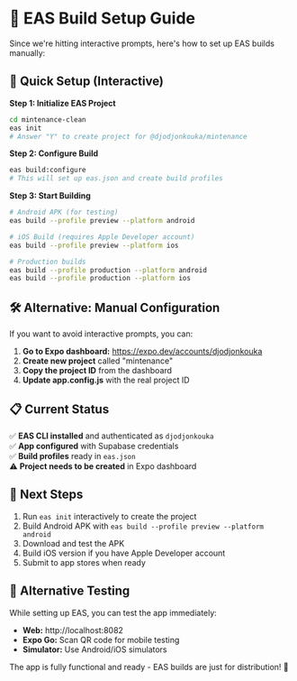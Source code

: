# 🚀 EAS Build Setup Guide

Since we're hitting interactive prompts, here's how to set up EAS builds manually:

## 📱 **Quick Setup (Interactive)**

**Step 1: Initialize EAS Project**
```bash
cd mintenance-clean
eas init
# Answer "Y" to create project for @djodjonkouka/mintenance
```

**Step 2: Configure Build**
```bash
eas build:configure
# This will set up eas.json and create build profiles
```

**Step 3: Start Building**
```bash
# Android APK (for testing)
eas build --profile preview --platform android

# iOS Build (requires Apple Developer account)
eas build --profile preview --platform ios

# Production builds
eas build --profile production --platform android
eas build --profile production --platform ios
```

## 🛠️ **Alternative: Manual Configuration**

If you want to avoid interactive prompts, you can:

1. **Go to Expo dashboard:** https://expo.dev/accounts/djodjonkouka
2. **Create new project** called "mintenance"  
3. **Copy the project ID** from the dashboard
4. **Update app.config.js** with the real project ID

## 📋 **Current Status**

✅ **EAS CLI installed** and authenticated as `djodjonkouka`  
✅ **App configured** with Supabase credentials  
✅ **Build profiles** ready in `eas.json`  
⚠️ **Project needs to be created** in Expo dashboard

## 🎯 **Next Steps**

1. Run `eas init` interactively to create the project
2. Build Android APK with `eas build --profile preview --platform android`
3. Download and test the APK
4. Build iOS version if you have Apple Developer account
5. Submit to app stores when ready

## 📱 **Alternative Testing**

While setting up EAS, you can test the app immediately:
- **Web:** http://localhost:8082
- **Expo Go:** Scan QR code for mobile testing
- **Simulator:** Use Android/iOS simulators

The app is fully functional and ready - EAS builds are just for distribution! 🚀